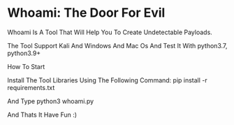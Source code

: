 # Whoami: The Door For Evil

Whoami Is A Tool That Will Help You To Create Undetectable Payloads.

The Tool Support Kali And Windows And Mac Os And Test It With python3.7, python3.9+

How To Start

Install The Tool Libraries Using The Following Command: pip install -r requirements.txt

And Type python3 whoami.py

And Thats It Have Fun :)
